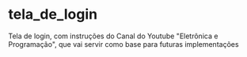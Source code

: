 # tela_de_login
 Tela de login, com instruções do Canal do Youtube "Eletrônica e Programação", que vai servir como base para futuras implementações

